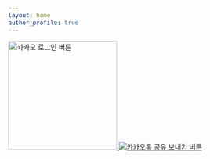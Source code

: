 ```yaml
---
layout: home
author_profile: true
---
```

<script src="https://developers.kakao.com/sdk/js/kakao.js"></script>
<script>
	console.log(window.location);
  function loginWithKakao() {
  	var getUrl = window.location;
  	console.log(getUrl);
    Kakao.init("f64585f1fa831d622cdc03a67b36193c")
    Kakao.Auth.authorize({
      redirectUri: 'https://sungjunh.me'
    })

    // SDK 초기화 여부를 판단합니다.
    console.log(Kakao.isInitialized());
  }
</script>


<a id="custom-login-btn" href="javascript:loginWithKakao()">
  <img
    src="//k.kakaocdn.net/14/dn/btroDszwNrM/I6efHub1SN5KCJqLm1Ovx1/o.jpg"
    width="222"
    alt="카카오 로그인 버튼"
  />
</a>

<a id="create-kakaotalk-sharing-btn" href="javascript:;">
  <img
    src="https://developers.kakao.com/assets/img/about/logos/kakaotalksharing/kakaotalk_sharing_btn_medium.png"
    alt="카카오톡 공유 보내기 버튼"
  />
</a>
<script type="text/javascript">
  Kakao.Share.createCustomButton({
    container: '#create-kakaotalk-sharing-btn',
    templateId: 79025,
    templateArgs: {
      title:
        '판교 맛집에 들르다. 다양하고 풍부한 퓨전 한정식. 깔끔한 내부 인테리어 라이언',
      description:
        '부담없는 가격에 푸짐하게 즐기는 점심메뉴 런치한정식, 불고기정식, 돼지 김치찌개 등',
    },
  })
</script>

